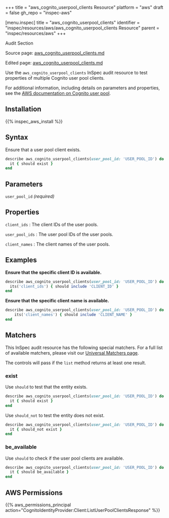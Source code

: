 +++
title = "aws_cognito_userpool_clients Resource"
platform = "aws"
draft = false
gh_repo = "inspec-aws"

[menu.inspec]
title = "aws_cognito_userpool_clients"
identifier = "inspec/resources/aws/aws_cognito_userpool_clients Resource"
parent = "inspec/resources/aws"
+++

<div class="admonition-note">
<p class="admonition-note-title">Audit Section</p>
<div class="admonition-note-text">
<p>Source page: <a href="https://github.com/inspec/inspec-aws/blob/main/docs/resources/aws_cognito_userpool_clients.md">aws_cognito_userpool_clients.md</a></p>
<p>Edited page: <a href="https://github.com/ianmadd/inspec-aws/blob/im/hugo/docs-chef-io/content/inspec/resources/aws_cognito_userpool_clients.md">aws_cognito_userpool_clients.md</a></p>
</div>
</div>



Use the `aws_cognito_userpool_clients` InSpec audit resource to test properties of multiple Cognito user pool clients.

For additional information, including details on parameters and properties, see the [AWS documentation on Cognito user pool](https://docs.aws.amazon.com/AWSCloudFormation/latest/UserGuide/aws-resource-cognito-userpoolclient.html).

## Installation

{{% inspec_aws_install %}}

## Syntax

Ensure that a user pool client exists.

```ruby
describe aws_cognito_userpool_clients(user_pool_id: 'USER_POOL_ID') do
  it { should exist }
end
```

## Parameters

`user_pool_id` _(required)_

## Properties

`client_ids`
: The client IDs of the user pools.

`user_pool_ids`
: The user pool IDs of the user pools.

`client_names`
: The client names of the user pools.

## Examples

**Ensure that the specific client ID is available.**

```ruby
describe aws_cognito_userpool_clients(user_pool_id: 'USER_POOL_ID') do
  its('client_ids') { should include 'CLIENT_ID' }
end
```

**Ensure that the specific client name is available.**

```ruby
describe aws_cognito_userpool_clients(user_pool_id: 'USER_POOL_ID') do
    its('client_names') { should include 'CLIENT_NAME' }
end
```

## Matchers

This InSpec audit resource has the following special matchers. For a full list of available matchers, please visit our [Universal Matchers page](https://www.inspec.io/docs/reference/matchers/).

The controls will pass if the `list` method returns at least one result.

### exist

Use `should` to test that the entity exists.

```ruby
describe aws_cognito_userpool_clients(user_pool_id: 'USER_POOL_ID') do
  it { should exist }
end
```

Use `should_not` to test the entity does not exist.

```ruby
describe aws_cognito_userpool_clients(user_pool_id: 'USER_POOL_ID') do
  it { should_not exist }
end
```

### be_available

Use `should` to check if the user pool clients are available.

```ruby
describe aws_cognito_userpool_clients(user_pool_id: 'USER_POOL_ID') do
  it { should be_available }
end
```

## AWS Permissions

{{% aws_permissions_principal action="CognitoIdentityProvider:Client:ListUserPoolClientsResponse" %}}
